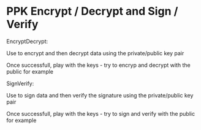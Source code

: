 # PPK Encrypt / Decrypt and Sign / Verify

EncryptDecrypt:

Use to encrypt and then decrypt data using the private/public key pair

Once successfull, play with the keys - try to encryp and decrypt with the public for example


SignVerify:

Use to sign data and then verify the signature using the private/public key pair

Once successfull, play with the keys - try to sign and verify with the public for example
